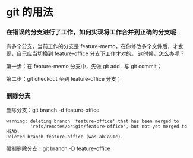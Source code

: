 
# git 的用法


### 在错误的分支进行了工作，如何实现将工作合并到正确的分支呢


有多个分支，当前工作的分支是 feature-memo，在你修改多个文件后，才发现，自己应当切换到 feature-office 分支下工作才对的。
这时候，怎么办呢？

第一步：在 feature-memo 分支中，先做 git add . 与 git commit；

第二步：git checkout 至到 feature-office 分支；



### 删除分支

删除分支：git branch -d feature-office

```
warning: deleting branch 'feature-office' that has been merged to
         'refs/remotes/origin/feature-office', but not yet merged to HEAD.
Deleted branch feature-office (was ab1a91c).
```

强制删除分支：git branch -D feature-office